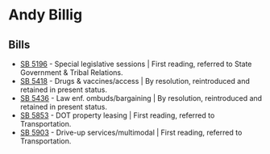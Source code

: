 # Andy Billig
## Bills
* [SB 5196](/bill/2021-22/sb/5196/) - Special legislative sessions | First reading, referred to State Government & Tribal Relations.
* [SB 5418](/bill/2021-22/sb/5418/) - Drugs & vaccines/access | By resolution, reintroduced and retained in present status.
* [SB 5436](/bill/2021-22/sb/5436/) - Law enf. ombuds/bargaining | By resolution, reintroduced and retained in present status.
* [SB 5853](/bill/2021-22/sb/5853/) - DOT property leasing | First reading, referred to Transportation.
* [SB 5903](/bill/2021-22/sb/5903/) - Drive-up services/multimodal | First reading, referred to Transportation.
